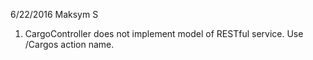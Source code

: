 6/22/2016 Maksym S
1. CargoController does not implement model of RESTful service. Use /Cargos action name.